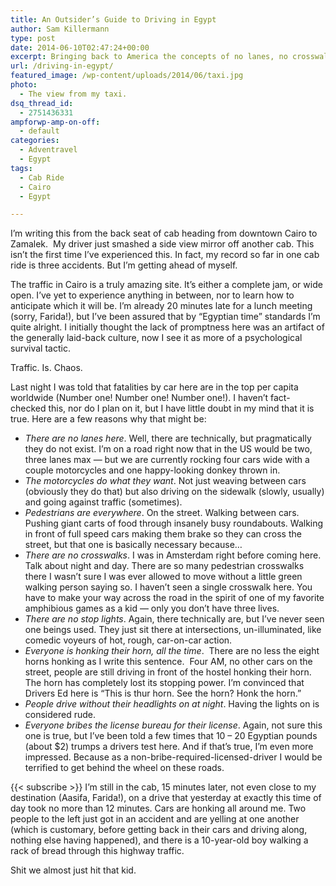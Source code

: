 ```yaml
---
title: An Outsider’s Guide to Driving in Egypt
author: Sam Killermann
type: post
date: 2014-06-10T02:47:24+00:00
excerpt: Bringing back to America the concepts of no lanes, no crosswalks, no driving tests, and all about madness on the roads of Cairo.
url: /driving-in-egypt/
featured_image: /wp-content/uploads/2014/06/taxi.jpg
photo:
  - The view from my taxi.
dsq_thread_id:
  - 2751436331
ampforwp-amp-on-off:
  - default
categories:
  - Adventravel
  - Egypt
tags:
  - Cab Ride
  - Cairo
  - Egypt

---
```

I&#8217;m writing this from the back seat of cab heading from downtown Cairo to Zamalek.  My driver just smashed a side view mirror off another cab. This isn&#8217;t the first time I&#8217;ve experienced this. In fact, my record so far in one cab ride is three accidents. But I&#8217;m getting ahead of myself.

The traffic in Cairo is a truly amazing site. It&#8217;s either a complete jam, or wide open. I&#8217;ve yet to experience anything in between, nor to learn how to anticipate which it will be. I&#8217;m already 20 minutes late for a lunch meeting (sorry, Farida!), but I&#8217;ve been assured that by &#8220;Egyptian time&#8221; standards I&#8217;m quite alright. I initially thought the lack of promptness here was an artifact of the generally laid-back culture, now I see it as more of a psychological survival tactic.

Traffic. Is. Chaos.

Last night I was told that fatalities by car here are in the top per capita worldwide (Number one! Number one! Number one!). I haven&#8217;t fact-checked this, nor do I plan on it, but I have little doubt in my mind that it is true. Here are a few reasons why that might be:<!--more-->

  * _There are no lanes here_. Well, there are technically, but pragmatically they do not exist. I&#8217;m on a road right now that in the US would be two, three lanes max &#8212; but we are currently rocking four cars wide with a couple motorcycles and one happy-looking donkey thrown in.
  * _The motorcycles do what they want_. Not just weaving between cars (obviously they do that) but also driving on the sidewalk (slowly, usually) and going against traffic (sometimes).
  * _Pedestrians are everywhere_. On the street. Walking between cars. Pushing giant carts of food through insanely busy roundabouts. Walking in front of full speed cars making them brake so they can cross the street, but that one is basically necessary because&#8230;
  * _There are no crosswalks_. I was in Amsterdam right before coming here. Talk about night and day. There are so many pedestrian crosswalks there I wasn&#8217;t sure I was ever allowed to move without a little green walking person saying so. I haven&#8217;t seen a single crosswalk here. You have to make your way across the road in the spirit of one of my favorite amphibious games as a kid &#8212; only you don&#8217;t have three lives.
  * _There are no stop lights_. Again, there technically are, but I&#8217;ve never seen one beings used. They just sit there at intersections, un-illuminated, like comedic voyeurs of hot, rough, car-on-car action.
  * _Everyone is honking their horn, all the time_.  There are no less the eight horns honking as I write this sentence.  Four AM, no other cars on the street, people are still driving in front of the hostel honking their horn. The horn has completely lost its stopping power. I&#8217;m convinced that Drivers Ed here is &#8220;This is thur horn. See the horn? Honk the horn.&#8221;
  * _People drive without their headlights on at night_. Having the lights on is considered rude.
  * _Everyone bribes the license bureau for their license_. Again, not sure this one is true, but I&#8217;ve been told a few times that 10 &#8211; 20 Egyptian pounds (about $2) trumps a drivers test here. And if that&#8217;s true, I&#8217;m even more impressed. Because as a non-bribe-required-licensed-driver I would be terrified to get behind the wheel on these roads.

{{< subscribe >}}
I&#8217;m still in the cab, 15 minutes later, not even close to my destination (Aasifa, Farida!), on a drive that yesterday at exactly this time of day took no more than 12 minutes. Cars are honking all around me. Two people to the left just got in an accident and are yelling at one another (which is customary, before getting back in their cars and driving along, nothing else having happened), and there is a 10-year-old boy walking a rack of bread through this highway traffic.

Shit we almost just hit that kid.